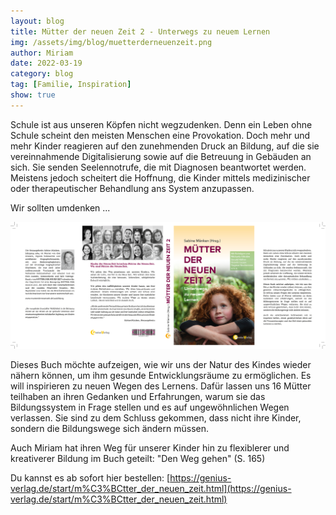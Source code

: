 ```yaml
---
layout: blog
title: Mütter der neuen Zeit 2 - Unterwegs zu neuem Lernen
img: /assets/img/blog/muetterderneuenzeit.png
author: Miriam
date: 2022-03-19
category: blog
tag: [Familie, Inspiration]
show: true
---
```


Schule ist aus unseren Köpfen nicht wegzudenken. Denn ein Leben ohne Schule scheint den meisten Menschen eine Provokation. Doch mehr und mehr Kinder reagieren auf den zunehmenden Druck an Bildung, auf die sie vereinnahmende Digitalisierung sowie auf die Betreuung in Gebäuden an sich. Sie senden Seelennotrufe, die mit Diagnosen beantwortet werden. Meistens jedoch scheitert die Hoffnung, die Kinder mittels medizinischer oder therapeutischer Behandlung ans System anzupassen.

Wir sollten umdenken ...

<img class="img-thumbnail" alt="Cover" src="/assets/img/blog/muetterderneuenzeit.png">

Dieses Buch möchte aufzeigen, wie wir uns der Natur des Kindes wieder nähern können, um ihm gesunde Entwicklungsräume zu ermöglichen. Es will inspirieren zu neuen Wegen des Lernens. Dafür lassen uns 16 Mütter teilhaben an ihren Gedanken und Erfahrungen, warum sie das Bildungssystem in Frage stellen und es auf ungewöhnlichen Wegen verlassen. Sie sind zu dem Schluss gekommen, dass nicht ihre Kinder, sondern die Bildungswege sich ändern müssen.

Auch Miriam hat ihren Weg für unserer Kinder hin zu flexiblerer und kreativerer Bildung im Buch geteilt: "Den Weg gehen" (S. 165)

Du kannst es ab sofort hier bestellen:
[https://genius-verlag.de/start/m%C3%BCtter_der_neuen_zeit.html](https://genius-verlag.de/start/m%C3%BCtter_der_neuen_zeit.html)
